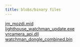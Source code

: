 ```yaml
---
title: blobs/binary files
---
```


[jm_mozdi.mid](/misc/blobs/jm_mozdi.mid) \
[lighthouse_watchman_update.exe](/misc/blobs/lighthouse_watchman_update.exe) \
[vrcamera_api.dll](/misc/blobs/vrcamera_api.dll) \
[watchman_dongle_combined.bin](/misc/blobs/watchman_dongle_combined.bin)
